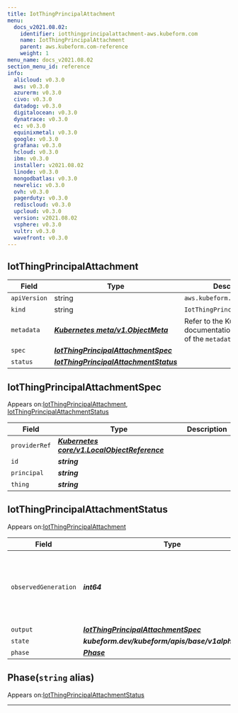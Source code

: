 ```yaml
---
title: IotThingPrincipalAttachment
menu:
  docs_v2021.08.02:
    identifier: iotthingprincipalattachment-aws.kubeform.com
    name: IotThingPrincipalAttachment
    parent: aws.kubeform.com-reference
    weight: 1
menu_name: docs_v2021.08.02
section_menu_id: reference
info:
  alicloud: v0.3.0
  aws: v0.3.0
  azurerm: v0.3.0
  civo: v0.3.0
  datadog: v0.3.0
  digitalocean: v0.3.0
  dynatrace: v0.3.0
  ec: v0.3.0
  equinixmetal: v0.3.0
  google: v0.3.0
  grafana: v0.3.0
  hcloud: v0.3.0
  ibm: v0.3.0
  installer: v2021.08.02
  linode: v0.3.0
  mongodbatlas: v0.3.0
  newrelic: v0.3.0
  ovh: v0.3.0
  pagerduty: v0.3.0
  rediscloud: v0.3.0
  upcloud: v0.3.0
  version: v2021.08.02
  vsphere: v0.3.0
  vultr: v0.3.0
  wavefront: v0.3.0
---
```


## IotThingPrincipalAttachment
| Field | Type | Description |
| ------ | ----- | ----------- |
| `apiVersion` | string | `aws.kubeform.com/v1alpha1` |
|    `kind` | string | `IotThingPrincipalAttachment` |
| `metadata` | ***[Kubernetes meta/v1.ObjectMeta](https://v1-18.docs.kubernetes.io/docs/reference/generated/kubernetes-api/v1.18/#objectmeta-v1-meta)***|Refer to the Kubernetes API documentation for the fields of the `metadata` field.|
| `spec` | ***[IotThingPrincipalAttachmentSpec](#iotthingprincipalattachmentspec)***||
| `status` | ***[IotThingPrincipalAttachmentStatus](#iotthingprincipalattachmentstatus)***||
## IotThingPrincipalAttachmentSpec

Appears on:[IotThingPrincipalAttachment](#iotthingprincipalattachment), [IotThingPrincipalAttachmentStatus](#iotthingprincipalattachmentstatus)

| Field | Type | Description |
| ------ | ----- | ----------- |
| `providerRef` | ***[Kubernetes core/v1.LocalObjectReference](https://v1-18.docs.kubernetes.io/docs/reference/generated/kubernetes-api/v1.18/#localobjectreference-v1-core)***||
| `id` | ***string***||
| `principal` | ***string***||
| `thing` | ***string***||
## IotThingPrincipalAttachmentStatus

Appears on:[IotThingPrincipalAttachment](#iotthingprincipalattachment)

| Field | Type | Description |
| ------ | ----- | ----------- |
| `observedGeneration` | ***int64***| ***(Optional)*** Resource generation, which is updated on mutation by the API Server.|
| `output` | ***[IotThingPrincipalAttachmentSpec](#iotthingprincipalattachmentspec)***| ***(Optional)*** |
| `state` | ***kubeform.dev/kubeform/apis/base/v1alpha1.State***| ***(Optional)*** |
| `phase` | ***[Phase](#phase)***| ***(Optional)*** |
## Phase(`string` alias)

Appears on:[IotThingPrincipalAttachmentStatus](#iotthingprincipalattachmentstatus)

---
